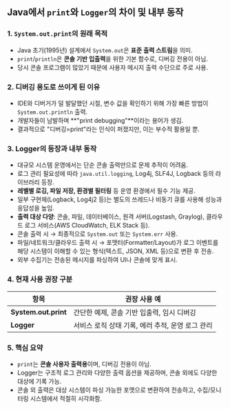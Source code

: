 ## Java에서 `print`와 `Logger`의 차이 및 내부 동작

### 1. `System.out.print`의 원래 목적

* Java 초기(1995년) 설계에서 `System.out`은 **표준 출력 스트림**을 의미.
* `print`/`println`은 **콘솔 기반 입출력**을 위한 기본 함수로, 디버깅 전용이 아님.
* 당시 콘솔 프로그램이 많았기 때문에 사용자 메시지 출력 수단으로 주로 사용.

### 2. 디버깅 용도로 쓰이게 된 이유

* IDE와 디버거가 덜 발달했던 시절, 변수 값을 확인하기 위해 가장 빠른 방법이 `System.out.println` 출력.
* 개발자들이 남발하며 \*\*"print debugging"\*\*이라는 용어가 생김.
* 결과적으로 "디버깅=print"라는 인식이 퍼졌지만, 이는 부수적 활용일 뿐.

### 3. Logger의 등장과 내부 동작

* 대규모 시스템 운영에서는 단순 콘솔 출력만으로 문제 추적이 어려움.
* 로그 관리 필요성에 따라 `java.util.logging`, Log4j, SLF4J, Logback 등의 라이브러리 등장.
* **레벨별 로깅, 파일 저장, 환경별 필터링** 등 운영 환경에서 필수 기능 제공.
* 일부 구현체(Logback, Log4j2 등)는 별도의 쓰레드나 비동기 큐를 사용해 성능과 응답성을 높임.
* **출력 대상 다양**: 콘솔, 파일, 데이터베이스, 원격 서버(Logstash, Graylog), 클라우드 로그 서비스(AWS CloudWatch, ELK Stack 등).
* 콘솔 출력 시 → 최종적으로 `System.out` 또는 `System.err` 사용.
* 파일/네트워크/클라우드 출력 시 → 포맷터(Formatter/Layout)가 로그 이벤트를 해당 시스템이 이해할 수 있는 형식(텍스트, JSON, XML 등)으로 변환 후 전송.
* 외부 수집기는 전송된 메시지를 파싱하여 UI나 콘솔에 맞게 표시.

### 4. 현재 사용 권장 구분

| 항목                   | 권장 사용 예                       |
| -------------------- | ----------------------------- |
| **System.out.print** | 간단한 예제, 콘솔 기반 입출력, 임시 디버깅     |
| **Logger**           | 서비스 로직 상태 기록, 에러 추적, 운영 로그 관리 |

### 5. 핵심 요약

* `print`는 **콘솔 사용자 출력용**이며, 디버깅 전용이 아님.
* Logger는 구조적 로그 관리와 다양한 출력 옵션을 제공하며, 콘솔 외에도 다양한 대상에 기록 가능.
* 콘솔 외 출력은 대상 시스템이 파싱 가능한 포맷으로 변환하여 전송하고, 수집/모니터링 시스템에서 적절히 시각화함.
